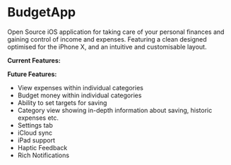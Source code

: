 # BudgetApp
Open Source iOS application for taking care of your personal finances and gaining control of income and expenses. Featuring a clean designed optimised for the iPhone X, and an intuitive and customisable layout.  

**Current Features:**

**Future Features:**
- View expenses within individual categories
- Budget money within individual categories
- Ability to set targets for saving
- Category view showing in-depth information about saving, historic expenses etc.
- Settings tab
- iCloud sync
- iPad support
- Haptic Feedback
- Rich Notifications
